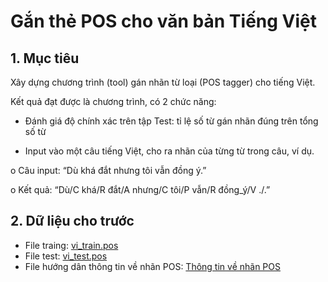 # Gắn thẻ POS cho văn bản Tiếng Việt

## 1.	Mục tiêu

Xây dựng chương trình (tool) gán nhãn từ loại (POS tagger) cho tiếng Việt.

Kết quả đạt được là chương trình, có 2 chức năng:

-	Đánh giá độ chính xác trên tập Test: tỉ lệ số từ gán nhãn đúng trên tổng số từ

-	Input vào một câu tiếng Việt, cho ra nhãn của từng từ trong câu, ví dụ.

o Câu input: “Dù khá đắt nhưng tôi vẫn đồng ý.”

o Kết quả: “Dù/C khá/R đắt/A nhưng/C tôi/P vẫn/R đồng_ý/V ./.”

## 2.	Dữ liệu cho trước
-	File traing: [vi_train.pos](https://raw.githubusercontent.com/nthanhkhang/vietnamese-pos-tagging/main/corpus/vi_train.txt?token=ART5A3OLQEYYF4YBUR52LILAHRVIK)
-	File test: [vi_test.pos](https://raw.githubusercontent.com/nthanhkhang/vietnamese-pos-tagging/main/corpus/vi_test.txt?token=ART5A3OYGTWSYAMVXUVYQOTAHRVL2)
-	File hướng dân thông tin về nhãn POS: [Thông tin về nhãn POS](https://github.com/nthanhkhang/vietnamese-pos-tagging/blob/main/Thon%20tin%20nhan%20tu%20loai-v2.pdf)
